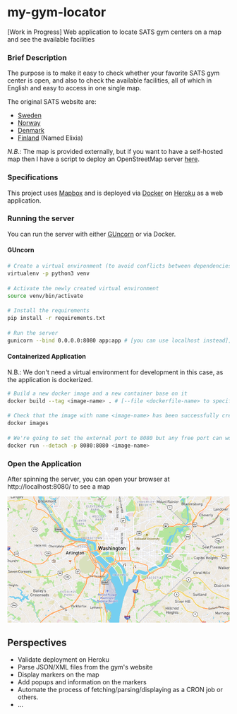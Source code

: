# my-gym-locator
[Work in Progress] Web application to locate SATS gym centers on a map and see the available facilities

### Brief Description
The purpose is to make it easy to check whether your favorite SATS gym center is open, and also to check the available facilities, all of which in English and easy to access in one single map.

The original SATS website are:
- [Sweden](https://www.sats.se/)
- [Norway](https://www.sats.no/)
- [Denmark](https://www.sats.com/)
- [Finland](https://www.elixia.fi/) (Named Elixia)

_N.B.:_ The map is provided externally, but if you want to have a self-hosted map then I have a script to deploy an OpenStreetMap server [here](https://github.com/redouane-dev/my-scripts/blob/master/install-openstreetmap-tile-server.sh).


### Specifications
This project uses [Mapbox](https://www.mapbox.com/) and is deployed via [Docker](https://www.docker.com/) on [Heroku](https://www.heroku.com) as a web application.



### Running the server

You can run the server with either [GUncorn](https://gunicorn.org/) or via Docker.


#### GUncorn

```bash
# Create a virtual environment (to avoid conflicts between dependencies in your Python projects)
virtualenv -p python3 venv

# Activate the newly created virtual environment
source venv/bin/activate

# Install the requirements
pip install -r requirements.txt

# Run the server
gunicorn --bind 0.0.0.0:8080 app:app # [you can use localhost instead], [--reload for debug and dev mode only]
```

#### Containerized Application

N.B.: We don't need a virtual environment for development in this case, as the application is dockerized.

```bash
# Build a new docker image and a new container base on it
docker build --tag <image-name> . # [--file <dockerfile-name> to specify another Docker file]

# Check that the image with name <image-name> has been successfully created
docker images

# We're going to set the external port to 8080 but any free port can work. The internal port is designed to be 5000.
docker run --detach -p 8080:8080 <image-name>
```

### Open the Application

After spinning the server, you can open your browser at http://localhost:8080/ to see a map

![Image displayed at localhost](./docs/images/localhost.png)


## Perspectives

- Validate deployment on Heroku
- Parse JSON/XML files from the gym's website
- Display markers on the map
- Add popups and information on the markers
- Automate the process of fetching/parsing/displaying as a CRON job or others.
- ...
